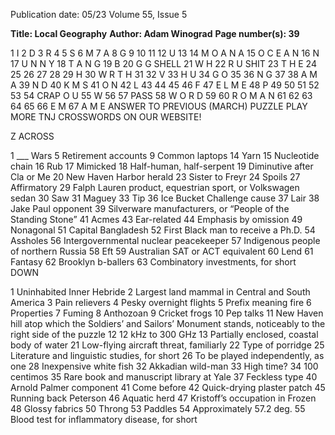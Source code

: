 Publication date: 05/23
Volume 55, Issue 5

**Title: Local Geography**
**Author: Adam Winograd**
**Page number(s): 39**

1 
I
2 
D
3 
R
4 
5 
S
6 
M
7 
A
8 
G
9 
10 
11 
12 
U
13 
14 
M O
A N A
15 
O
C
E
A N
16 
N
17 
U N N
Y
18 
T
A N G
19 
B
20 
G G
SHELL
21 
W H
22 
R U SHIT
23 
T H E
24 
25 
26 
27 
28 
29 
H
30 
W R
T H
31 
32 
V
33 
H U
34 
G O
35 
36 
N G
37 
38 
A M A
39 
N D
40 
K M S
41 
O N
42 
L
43 
44 
45 
46 
F
47 
E L M E
48 
P
49 
50 
51 
52 
53 
54 
CRAP O U
55 
W
56 
57 
PASS
58 
W O R D
59 
60 
R O M A N
61 
62 
63 
64 
65 
66 
E M
67 
A M E
ANSWER TO PREVIOUS (MARCH) PUZZLE
PLAY MORE TNJ 
CROSSWORDS ON 
OUR WEBSITE!
 
 
Z
ACROSS
	
1	 ___ Wars
	 5	 Retirement accounts
	 9	 Common laptops
	 14	 Yarn
	 15	 Nucleotide chain
	 16	 Rub
	 17	 Mimicked
	 18	 Half-human, 
half-serpent
	 19	 Diminutive after Cla 
or Me
	20	 New Haven Harbor 
herald
	 23	 Sister to Freyr
	24	 Spoils
	 27	 Affirmatory
	 29	 Falph Lauren 
product, equestrian 
sport, or Volkswagen 
sedan
	30	 Saw
	 31	 Maguey
	 33	 Tip
	36	 Ice Bucket Challenge 
cause
	 37	 Lair
	 38	 Jake Paul opponent
	39	 Silverware 
manufacturers, 
or “People of the 
Standing Stone”
	 41	 Acmes
	43	 Ear-related
	44	 Emphasis by 
omission
	49	 Nonagonal
	 51	 Capital Bangladesh
	 52	 First Black man to 
receive a Ph.D.
	54	 Assholes
	56	 Intergovernmental 
nuclear peacekeeper
	 57	 Indigenous people of 
northern Russia
	 58	 Eft
	59	 Australian SAT or 
ACT equivalent
	60	 Lend
	 61	 Fantasy
	 62	 Brooklyn b-ballers
	63	 Combinatory 
investments, for short
DOWN
	
1	 Uninhabited Inner 
Hebride
	 2	 Largest land mammal 
in Central and South 
America
	 3	 Pain relievers
	 4	 Pesky overnight 
flights
	 5	 Prefix meaning fire
	 6	 Properties
	 7	 Fuming
	 8	 Anthozoan
	 9	 Cricket frogs
	 10	 Pep talks
	 11	  New Haven hill 
atop which the 
Soldiers’ and Sailors’ 
Monument stands, 
noticeably to the right 
side of the puzzle
	 12	 12 kHz to 300 GHz
	 13	 Partially enclosed, 
coastal body of water
	 21	 Low-flying aircraft 
threat, familiarly
	 22	 Type of porridge
	 25	 Literature and 
linguistic studies, 
for short
	 26	 To be played 
independently, as one
	 28	 Inexpensive white fish
	 32	 Akkadian wild-man
	 33	 High time?
	34	 100 centimos
	 35	 Rare book and 
manuscript library at 
Yale
	 37	 Feckless type
	40	 Arnold Palmer 
component
	 41	 Come before
	42	 Quick-drying plaster 
patch
	45	 Running back 
Peterson
	46	 Aquatic herd
	 47	 Kristoff’s occupation 
in Frozen
	 48	 Glossy fabrics
	50	 Throng
	 53	 Paddles
	54	 Approximately 57.2 
deg.
	 55	 Blood test for 
inflammatory 
disease, for short